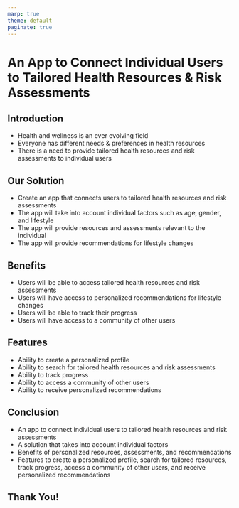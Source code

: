 ```yaml
---
marp: true
theme: default
paginate: true
---
```

# An App to Connect Individual Users to Tailored Health Resources & Risk Assessments

## Introduction

- Health and wellness is an ever evolving field
- Everyone has different needs & preferences in health resources
- There is a need to provide tailored health resources and risk assessments to individual users

## Our Solution

- Create an app that connects users to tailored health resources and risk assessments 
- The app will take into account individual factors such as age, gender, and lifestyle
- The app will provide resources and assessments relevant to the individual
- The app will provide recommendations for lifestyle changes

## Benefits

- Users will be able to access tailored health resources and risk assessments
- Users will have access to personalized recommendations for lifestyle changes
- Users will be able to track their progress
- Users will have access to a community of other users

## Features 

- Ability to create a personalized profile
- Ability to search for tailored health resources and risk assessments
- Ability to track progress
- Ability to access a community of other users
- Ability to receive personalized recommendations

## Conclusion

- An app to connect individual users to tailored health resources and risk assessments 
- A solution that takes into account individual factors
- Benefits of personalized resources, assessments, and recommendations 
- Features to create a personalized profile, search for tailored resources, track progress, access a community of other users, and receive personalized recommendations 

## Thank You!
  